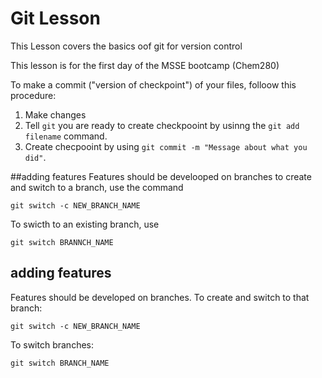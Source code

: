 # Git Lesson

This Lesson covers the basics oof git for version control

This lesson is for the first day of the MSSE bootcamp (Chem280)

To make a commit ("version of checkpoint") of your files, folloow this procedure:

1. Make changes
2. Tell `git` you are ready to create checkpooint by usinng the `git add filename` command.
3. Create checpooint by using `git commit -m "Message about what you did"`.

##adding features
Features should be develooped on branches to create and switch to a branch, use the command

`git switch -c NEW_BRANCH_NAME`

To swicth to an existing branch, use 

`git switch BRANNCH_NAME`

## adding features
Features should be developed on branches.
To create and switch to that branch:

`git switch -c NEW_BRANCH_NAME`

To switch branches:

`git switch BRANCH_NAME`

